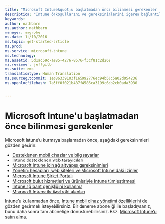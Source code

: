 ```yaml
---
title: "Microsoft Intune&quot;u başlatmadan önce bilinmesi gerekenler | Microsoft Intune"
description: "Intune önkoşullarını ve gereksinimlerini içeren bağlantılar"
keywords: 
author: nathbarn
ms.author: nathbarn
manager: angrobe
ms.date: 11/10/2016
ms.topic: get-started-article
ms.prod: 
ms.service: microsoft-intune
ms.technology: 
ms.assetid: 5d1ac59c-a885-4276-8576-f3cf81c2d268
ms.reviewer: jeffgilb
ms.suite: ems
translationtype: Human Translation
ms.sourcegitcommit: 1ed86339103f165092776ec94b50c5a02d054236
ms.openlocfilehash: 7a5ff0f021b487f4586ca3199c6db2cb0ada3930


---
```


# <a name="what-to-know-before-you-start-microsoft-intune"></a>Microsoft Intune'u başlatmadan önce bilinmesi gerekenler

Microsoft Intune’u kurmaya başlamadan önce, aşağıdaki gereksinimleri gözden geçirin:

- [Desteklenen mobil cihazlar ve bilgisayarlar](supported-mobile-devices-and-computers.md)
- [Intune desteklenen web tarayıcıları](supported-web-browsers.md)
- [Microsoft Intune için ağ altyapısı gereksinimleri](network-infrastructure-requirements-for-microsoft-intune.md)
- [Yönetim hesapları, web siteleri ve Microsoft Intune'daki izinler](administrative-accounts-websites-perms.md)
- [Microsoft Intune Şirket Portalı](microsoft-intune-company-portal.md)
- [Microsoft bulut hizmetleri ve ürünleriyle Intune tümleştirmesi](integration-with-cloud-services.md)
- [Intune ağ bant genişliğini kullanma](network-bandwidth-use.md)
- [Microsoft Intune ile özel etki alanları](domain-names-for-microsoft-intune.md)


Intune’u kullanmadan önce, [Intune mobil cihaz yönetimi özelliklerini](/intune/get-started/mobile-device-management-capabilities-in-microsoft-intune) de gözden geçirmek isteyebilirsiniz. Bir deneme aboneliği ile başladıysanız, bunu daha sonra tam aboneliğe dönüştürebilirsiniz. Bkz. [Microsoft Intune’u satın alma](http://www.microsoft.com/en-us/server-cloud/products/microsoft-intune/Purchasing.aspx).



<!--HONumber=Nov16_HO2-->


